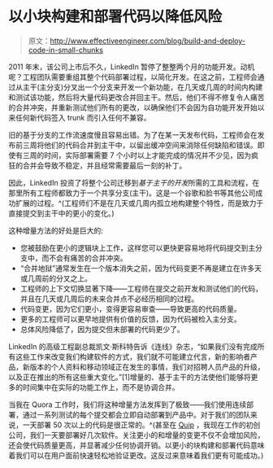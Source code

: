 # 以小块构建和部署代码以降低风险

> 原文：<http://www.effectiveengineer.com/blog/build-and-deploy-code-in-small-chunks>

2011 年末，该公司上市后不久，LinkedIn 暂停了整整两个月的功能开发。动机呢？工程团队需要重组其整个代码部署过程，以简化开发。在这之前，工程师会通过从主干(主分支)分叉出一个分支来开发一个新功能，在几天或几周的时间内构建和测试该功能，然后将大量代码更改合并回主干。然后，他们不得不修复令人痛苦的合并冲突，并重新测试他们所有的更改，以确保他们不会因为自功能开发开始以来任何新代码签入 trunk 而引入任何不兼容。

旧的基于分支的工作流速度慢且容易出错。为了在某一天发布代码，工程师会在发布前三周将他们的代码合并到主干中，以留出缓冲空间来消除任何缺陷和错误。即使有三周的时间，实际部署需要 7 个小时以上才能完成的情况并不少见，因为疯狂的合并会导致不稳定，并且经常需要最后一刻的补丁。

因此，LinkedIn 投资了将整个公司迁移到*基于主干的开发*所需的工具和流程，在那里所有工程师都致力于一个共享分支(主干)。这是一个谷歌和脸书等其他公司成功扩展的过程。^(工程师们不是在几天或几周内孤立地构建整个特性，而是致力于直接提交到主干中的更小的变化。)

这种增量方法的好处是巨大的:

*   您被鼓励在更小的逻辑块上工作，这样您可以更快更容易地将代码提交到主分支中，而不会有痛苦的合并冲突。
*   “合并地狱”通常发生在一个版本消失之前，因为代码变更不再是建立在许多天或几周前的分叉之上。
*   工程师的上下文切换显著下降——工程师在提交之前开发和测试他们的代码，并且在几天或几周后的未来合并点不必经历相同的过程。
*   代码变更，因为它们更小，变得更容易审查——导致更高的代码质量。
*   更多的工程师可以更早地提供有价值的反馈，因为代码被检入主分支。
*   总体风险降低了，因为提交但未部署的代码更少了。

LinkedIn 的高级工程副总裁凯文·斯科特告诉《连线》杂志，“如果我们没有完成所有这些工作来改变我们构建软件的方式，我们就不可能建立代言，新的影响者产品，新版本的个人资料和移动领域正在发生的事情，我们对招聘人员产品的升级，以及正在推出的所有这些重大变化。”[1]增量的、基于主干的方法使他们能够将更多的时间集中在实际的功能工作上，而不是协调合并。

当我在 Quora 工作时，我们将这种增量方法发挥到了极致——我们使用连续部署，通过一系列测试的每个提交都会立即自动部署到产品中。对于我们的团队来说，一天部署 50 次以上的代码是很正常的。^(甚至在 [Quip](http://www.quip.com/) ，我现在工作的初创公司，我们一天要部署好几次软件。关注更小的和增量的变更不仅不会增加风险，还会使代码质量更高，并显著减少任何协调开销。以更小的块构建和部署代码意味着我们可以在用户面前快速轻松地验证更改。这反过来意味着我们更有可能成功。)